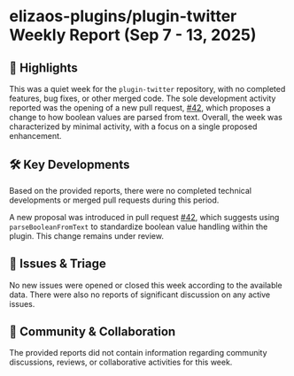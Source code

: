 # elizaos-plugins/plugin-twitter Weekly Report (Sep 7 - 13, 2025)

## 🚀 Highlights
This was a quiet week for the `plugin-twitter` repository, with no completed features, bug fixes, or other merged code. The sole development activity reported was the opening of a new pull request, [#42](https://github.com/elizaos-plugins/plugin-twitter/pull/42), which proposes a change to how boolean values are parsed from text. Overall, the week was characterized by minimal activity, with a focus on a single proposed enhancement.

## 🛠️ Key Developments
Based on the provided reports, there were no completed technical developments or merged pull requests during this period.

A new proposal was introduced in pull request [#42](https://github.com/elizaos-plugins/plugin-twitter/pull/42), which suggests using `parseBooleanFromText` to standardize boolean value handling within the plugin. This change remains under review.

## 🐛 Issues & Triage
No new issues were opened or closed this week according to the available data. There were also no reports of significant discussion on any active issues.

## 💬 Community & Collaboration
The provided reports did not contain information regarding community discussions, reviews, or collaborative activities for this week.